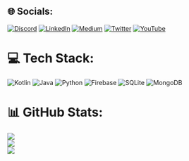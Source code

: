 
## 🌐 Socials:
[![Discord](https://img.shields.io/badge/Discord-%237289DA.svg?logo=discord&logoColor=white)](htttps://discord.gg/MathRoda#1245) [![LinkedIn](https://img.shields.io/badge/LinkedIn-%230077B5.svg?logo=linkedin&logoColor=white)](https://linkedin.com/in/https://www.linkedin.com/in/mathroda/) [![Medium](https://img.shields.io/badge/Medium-12100E?logo=medium&logoColor=white)](https://medium.com/@https://medium.com/@mathroda) [![Twitter](https://img.shields.io/badge/Twitter-%231DA1F2.svg?logo=Twitter&logoColor=white)](https://twitter.com/https://twitter.com/mathroda_codes) [![YouTube](https://img.shields.io/badge/YouTube-%23FF0000.svg?logo=YouTube&logoColor=white)](https://youtube.com/c/https://www.youtube.com/channel/UCPb7sXdmSpwNDjCWAjH0_ww) 

# 💻 Tech Stack:
![Kotlin](https://img.shields.io/badge/kotlin-%230095D5.svg?style=for-the-badge&logo=kotlin&logoColor=white) ![Java](https://img.shields.io/badge/java-%23ED8B00.svg?style=for-the-badge&logo=java&logoColor=white) ![Python](https://img.shields.io/badge/python-3670A0?style=for-the-badge&logo=python&logoColor=ffdd54) ![Firebase](https://img.shields.io/badge/firebase-%23039BE5.svg?style=for-the-badge&logo=firebase) ![SQLite](https://img.shields.io/badge/sqlite-%2307405e.svg?style=for-the-badge&logo=sqlite&logoColor=white) ![MongoDB](https://img.shields.io/badge/MongoDB-%234ea94b.svg?style=for-the-badge&logo=mongodb&logoColor=white)
# 📊 GitHub Stats:
![](https://github-readme-stats.vercel.app/api?username=MathRoda&theme=tokyonight&hide_border=true&include_all_commits=false&count_private=false)<br/>
![](https://github-readme-streak-stats.herokuapp.com/?user=MathRoda&theme=tokyonight&hide_border=true)<br/>
![](https://github-readme-stats.vercel.app/api/top-langs/?username=MathRoda&theme=tokyonight&hide_border=true&include_all_commits=false&count_private=false&layout=compact)

